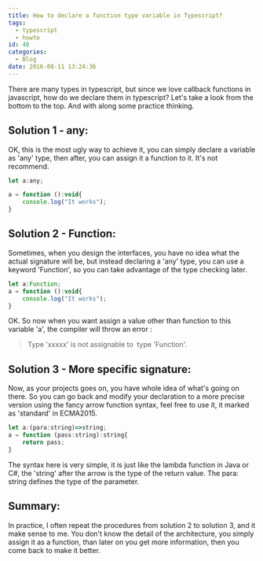 ```yaml
---
title: How to declare a function type variable in Typescript?
tags:
  - typescript
  - howto
id: 48
categories:
  - Blog
date: 2016-08-11 13:24:36
---
```


There are many types in typescript, but since we love callback functions in javascript, how do we declare them in typescript? Let's take a look from the bottom to the top. And with along some practice thinking.

<!--more-->

## Solution 1 - any:

OK, this is the most ugly way to achieve it, you can simply declare a variable as 'any' type, then after, you can assign it a function to it. It's not recommend.

```javascript
let a:any;

a = function ():void{
    console.log("It works");
}
```

## Solution 2 - Function:

Sometimes, when you design the interfaces, you have no idea what the actual signature will be, but instead declaring a 'any' type, you can use a keyword 'Function', so you can take advantage of the type checking later.

```javascript
let a:Function;
a = function ():void{
    console.log("It works");
}
```

OK. So now when you want assign a value other than function to this variable 'a', the compiler will throw an error :
> Type 'xxxxx' is not assignable to  type 'Function'.

## Solution 3 - More specific signature:

Now, as your projects goes on, you have whole idea of what's going on there. So you can go back and modify your declaration to a more precise version using the fancy arrow function syntax, feel free to use it, it marked as 'standard' in ECMA2015.

```javascript
let a:(para:string)=>string;
a = function (pass:string):string{
    return pass;
}
```
The syntax here is very simple, it is just like the lambda function in Java or C#, the 'string' after the arrow is the type of the return value. The para: string defines the type of the parameter.

## Summary:

In practice, I often repeat the procedures from solution 2 to solution 3, and it make sense to me. You don't know the detail of the architecture, you simply assign it as a function, than later on you get more information, then you come back to make it better.
